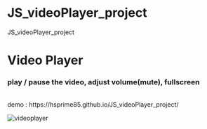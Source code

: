 # JS_videoPlayer_project
JS_videoPlayer_project

<h1>Video Player</h1>
<h3>play / pause the video, adjust volume(mute), fullscreen</h3><br>
demo : https://hsprime85.github.io/JS_videoPlayer_project/<br>

![videoplayer](https://user-images.githubusercontent.com/67762188/103386698-fd597880-4ab4-11eb-9b61-e5437e1c7c6b.gif)
